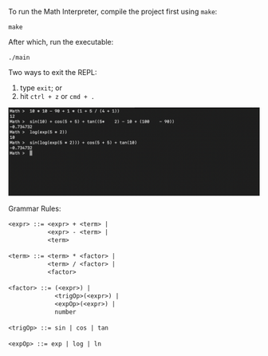 To run the Math Interpreter, compile the project first using `make`:

```
make
```

After which, run the executable:

```
./main
```

Two ways to exit the REPL:

1. type `exit`; or
2. hit `ctrl + z` or `cmd + .`

![](assets/math.png)

Grammar Rules:

```
<expr> ::= <expr> + <term> |
           <expr> - <term> |
           <term>

<term> ::= <term> * <factor> |
           <term> / <factor> |
           <factor>

<factor> ::= (<expr>) |
             <trigOp>(<expr>) |
             <expOp>(<expr>) |
             number

<trigOp> ::= sin | cos | tan

<expOp> ::= exp | log | ln
```
